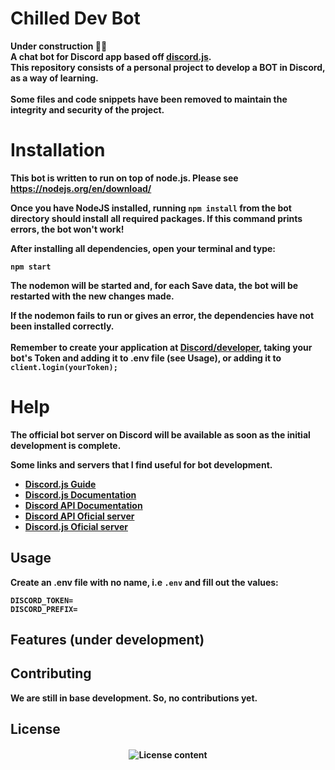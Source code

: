 # Chilled Dev Bot

<b>Under construction <b/> 👨‍💻 <br/>
A chat bot for Discord app based off <a href="https://github.com/hydrabolt/discord.js/">discord.js</a>. </br>
This repository consists of a personal project to develop a BOT in Discord, as a way of learning.
</br>
</br>
Some files and code snippets have been removed to maintain the integrity and security of the project.

# Installation

This bot is written to run on top of node.js. Please see https://nodejs.org/en/download/

Once you have NodeJS installed, running `npm install` from the bot directory should install all required packages. If this command prints errors, the bot won't work!


After installing all dependencies, open your terminal and type: 
```
npm start
```
The nodemon will be started and, for each Save data, the bot will be restarted with the new changes made.

If the nodemon fails to run or gives an error, the dependencies have not been installed correctly.
</br>
<br>
Remember to create your application at <a href="https://discord.com/developers/applications">Discord/developer</a>, taking your bot's Token and adding it to .env file (see Usage), or adding it to `client.login(yourToken);`

# Help

The official bot server on Discord will be available as soon as the initial development is complete.

Some links and servers that I find useful for bot development.
* [Discord.js Guide](https://discordjs.guide/)
* [Discord.js Documentation](https://discord.js.org/#/docs/main/stable/general/welcome)
* [Discord API Documentation](https://discord.com/developers/docs/intro)
* [Discord API Oficial server](https://discord.gg/discord-api)
* [Discord.js Oficial server](https://discord.com/invite/bRCvFy9)</br>


## Usage

Create an .env file with no name, i.e  `.env` and fill out the values:

```
DISCORD_TOKEN=
DISCORD_PREFIX=
```

## Features (under development)
<!--
* `ajuda`:    Ask for help
* `avatar`:    View your or another user's avatar
* `aviso`:    Give an @everyone warning on a specified channel.
* `ban`:    Ban offenders
* `botinfo`:     See more about me and my creator!
* `clear`:    Remove the messages according to the quantity.
* `comandos`:    See this commands.
* `imagem`: Send an image file to a specific server via the bot
* `kick`:   Remove unwanted players from the server
* `next`:    Skip to the next song!
* `np`:    See which song is being played now
* `pause`:    Pause the song
* `ping`:    pong! (under development)
* `play`:    Play the songs!
* `prefix`:    View the current prefix or change it (under development)
* `queue`:    See what are the next songs to be played in the queue!
* `resume`:    'unpause' the song!
* `rolar`:    Roll a dice from specified sides.
* `serverinfo`:    Check information about this server
* `stop`:    Stop the song immediately!
* `userinfo`:    See your information or that of a particular member
* `volume`:    Change the volume or see the current volume!
-->

## Contributing
We are still in base development. So, no contributions yet.

## License
<h4 align="center">
    <img alt="License content" title="License" src="https://image.prntscr.com/image/scttkoTpSWCRrNhCYauQCw.png" />
</h4>
